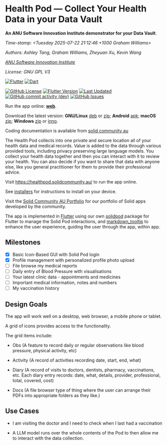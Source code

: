 # Health Pod &mdash; Collect Your Health Data in your Data Vault

**An ANU Software Innovation Institute demonstrator for your Data Vault**.

*Time-stamp: <Tuesday 2025-07-22 21:12:46 +1000 Graham Williams>*

*Authors: Ashley Tang, Graham Williams, Zheyuan Xu, Kevin Wang*

*[ANU Software Innovation Institute](https://sii.anu.edu.au)*

*License: GNU GPL V3*

[![Flutter](https://img.shields.io/badge/Flutter-%2302569B.svg?style=for-the-badge&logo=Flutter&logoColor=white)](https://flutter.dev)
[![Dart](https://img.shields.io/badge/dart-%230175C2.svg?style=for-the-badge&logo=dart&logoColor=white)](https://dart.dev)

[![GitHub License](https://img.shields.io/github/license/anusii/healthpod)](https://github.com/anusii/healthpod/blob/dev/LICENSE)
[![Flutter Version](https://img.shields.io/badge/dynamic/yaml?url=https://raw.githubusercontent.com/anusii/healthpod/master/pubspec.yaml&query=$.version&label=version)](https://github.com/anusii/healthpod/blob/dev/CHANGELOG.md)
[![Last Updated](https://img.shields.io/github/last-commit/anusii/healthpod?label=last%20updated)](https://github.com/anusii/healthpod/commits/dev/)
[![GitHub commit activity (dev)](https://img.shields.io/github/commit-activity/w/anusii/healthpod/dev)](https://github.com/anusii/healthpod/commits/dev/)
[![GitHub Issues](https://img.shields.io/github/issues/anusii/healthpod)](https://github.com/anusii/healthpod/issues)

Run the app online: [**web**](https://healthpod.solidcommunity.au).

Download the latest version:
**GNU/Linux**
[deb](https://solidcommunity.au/installers/healthpod_amd64.deb) or
[zip](https://solidcommunity.au/installers/healthpod-dev-linux.zip);
**Android**
[apk](https://solidcommunity.au/installers/healthpod.apk);
**macOS**
[zip](https://solidcommunity.au/installers/healthpod-dev-macos.zip);
**Windows**
[zip](https://solidcommunity.au/installers/healthpod-dev-windows.zip) or
[inno](https://solidcommunity.au/installers/healthpod-dev-windows-inno.exe).

Coding documentation is available from [solid community
au](https://solidcommunity.au/docs/healthpod)

The Health Pod collects into one private and secure location all of
your health data and medical records. Value is added to the data
through various provided tools, including privacy preserving large
language models. You collect your health data together and then you
can interact with it to review your health. You can also decide if you
want to share that data with anyone else, like you general
practitioner for them to provide their professional advice.

Visit https://healthpod.solidcommunity.au/ to run the app online.

See [installers](installers/README.md) for instructions to install on
your device.

Visit the [Solid Community AU Portfolio](https://solidcommunity.au)
for our portfolio of Solid apps developed by the community.

The app is implemented in [Flutter](https://flutter.dev) using our own
[solidpod](https://pub.dev/packages/solidpod) package for Flutter to
manage the Solid Pod interactions, and
[markdown_tooltip](https://pub.dev/packages/markdown_tooltip) to
enhance the user experience, guiding the user through the app, within
app.

## Milestones

- [X] Basic Icon-Based GUI with Solid Pod login
- [X] Profile management with personalized profile photo upload
- [ ] File browse my medical reports
- [ ] Daily entry of Blood Pressure with visualisations
- [ ] Your latest clinic data - appointments and medicines
- [ ] Important medical information, notes and numbers
- [ ] My vaccination history

## Design Goals

The app will work well on a desktop, web browser, a mobile phone or
tablet.

A grid of icons provides access to the functionality.

The grid items include:

+ Obs (A feature to record daily or regular observations like
  blood pressure, physical activity, etc)

+ Activity (A record of activities recording date, start, end, what)

+ Diary (A record of visits to doctors, dentists, pharmacy,
  vaccinations, etc. Each diary entry records: date, what, details,
  provider, professional, total, covered, cost)

+ Docs (A file browser type of thing where the user can arrange their
  PDFs into appropriate folders as they like.)

## Use Cases

+ I am visiting the doctor and I need to check when I last had a
  vaccination

+ A LLM model runs over the whole contents of the Pod to then allow me
  to interact with the data collection.
